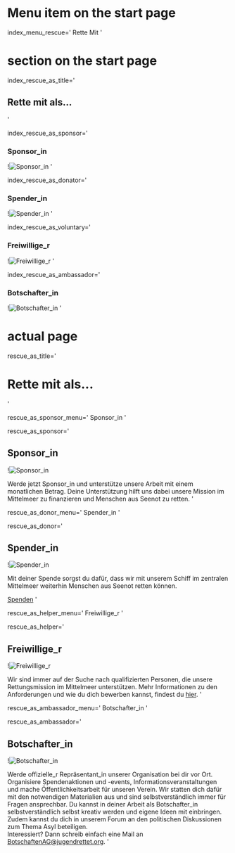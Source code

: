 # Menu item on the start page
index_menu_rescue='
Rette Mit
'


# section on the start page

index_rescue_as_title='
## Rette mit als...
'

index_rescue_as_sponsor='
### Sponsor_in

!![Sponsor_in](../f/images/new/rescue_sponsor_.jpg)
'

index_rescue_as_donator='
### Spender_in

!![Spender_in](../f/images/new/rescue_donor.jpg)
'

index_rescue_as_voluntary='
### Freiwillige_r

!![Freiwillige_r](../f/images/new/rescue_help.jpg)
'

index_rescue_as_ambassador='
### Botschafter_in

!![Botschafter_in](../f/images/new/rescue_embassie.jpg)
'


# actual page

rescue_as_title='
# Rette mit als...
'

rescue_as_sponsor_menu='
Sponsor_in
'

rescue_as_sponsor='
## Sponsor_in

!![Sponsor_in](../f/images/new/rescue_sponsor_.jpg)

Werde jetzt Sponsor_in und unterstütze unsere Arbeit mit einem monatlichen Betrag. Deine Unterstützung hilft uns dabei unsere Mission im Mittelmeer zu finanzieren und Menschen aus Seenot zu retten.
'

rescue_as_donor_menu='
Spender_in
'

rescue_as_donor='
## Spender_in

!![Spender_in](../f/images/new/rescue_donor.jpg)

Mit deiner Spende sorgst du dafür, dass wir mit unserem Schiff im zentralen Mittelmeer weiterhin Menschen aus Seenot retten können.

[Spenden](./#donate)
'

rescue_as_helper_menu='
Freiwillige_r
'

rescue_as_helper='
## Freiwillige_r

!![Freiwillige_r](../f/images/new/rescue_help.jpg)

Wir sind immer auf der Suche nach qualifizierten Personen, die unsere Rettungsmission im Mittelmeer unterstützen. Mehr Informationen zu den Anforderungen und wie du dich bewerben kannst, findest du [hier](./crewing).
'

rescue_as_ambassador_menu='
Botschafter_in
'

rescue_as_ambassador='
## Botschafter_in

!![Botschafter_in](../f/images/new/rescue_embassie.jpg)

Werde offizielle_r Repräsentant_in unserer Organisation bei dir vor Ort. Organisiere Spendenaktionen und -events, Informationsveranstaltungen und mache Öffentlichkeitsarbeit für unseren Verein. Wir statten dich dafür mit den notwendigen Materialien aus und sind selbstverständlich immer für Fragen ansprechbar. Du kannst in deiner Arbeit als Botschafter_in selbstverständlich selbst kreativ werden und eigene Ideen mit einbringen. Zudem kannst du dich in unserem Forum an den politischen Diskussionen zum Thema Asyl beteiligen.  
Interessiert? Dann schreib einfach eine Mail an <BotschaftenAG@jugendrettet.org>.
'
